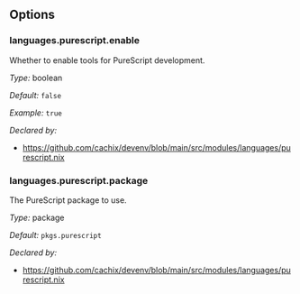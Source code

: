 [comment]: # (Do not edit this file as it is autogenerated. Go to docs/individual-docs if you want to make edits.)
[comment]: # (Please add your documentation above this line)

## Options

### languages\.purescript\.enable

Whether to enable tools for PureScript development\.



*Type:*
boolean



*Default:*
` false `



*Example:*
` true `

*Declared by:*
 - [https://github\.com/cachix/devenv/blob/main/src/modules/languages/purescript\.nix](https://github.com/cachix/devenv/blob/main/src/modules/languages/purescript.nix)



### languages\.purescript\.package



The PureScript package to use\.



*Type:*
package



*Default:*
` pkgs.purescript `

*Declared by:*
 - [https://github\.com/cachix/devenv/blob/main/src/modules/languages/purescript\.nix](https://github.com/cachix/devenv/blob/main/src/modules/languages/purescript.nix)

